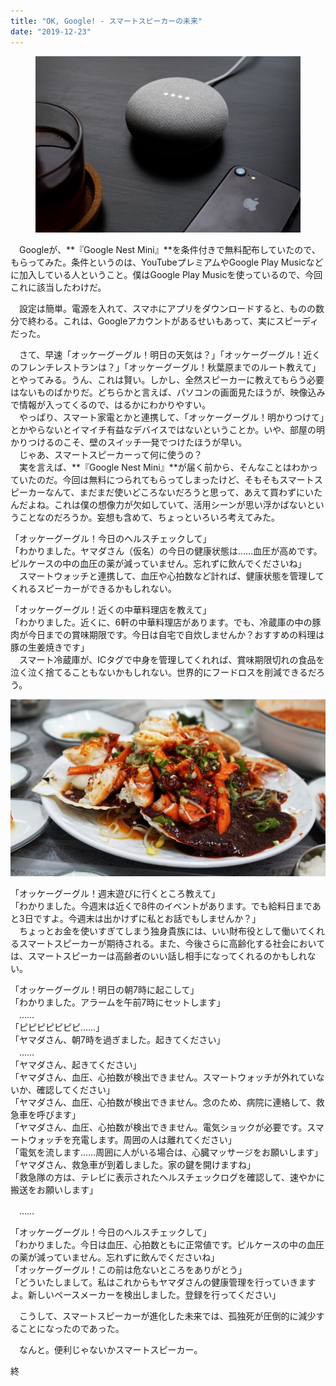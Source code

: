 ```yaml
---
title: "OK, Google! - スマートスピーカーの未来"
date: "2019-12-23"
---
```


<figure>

![](assets/n05ca7b37b4df_bf928d1490d723aacf7967f7ed92dd9c.jpeg)

</figure>

　Googleが、**『Google Nest Mini』**を条件付きで無料配布していたので、もらってみた。条件というのは、YouTubeプレミアムやGoogle Play Musicなどに加入している人ということ。僕はGoogle Play Musicを使っているので、今回これに該当したわけだ。

　設定は簡単。電源を入れて、スマホにアプリをダウンロードすると、ものの数分で終わる。これは、Googleアカウントがあるせいもあって、実にスピーディだった。

　さて、早速「オッケーグーグル！明日の天気は？」「オッケーグーグル！近くのフレンチレストランは？」「オッケーグーグル！秋葉原までのルート教えて」とやってみる。うん、これは賢い。しかし、全然スピーカーに教えてもらう必要はないものばかりだ。どちらかと言えば、パソコンの画面見たほうが、映像込みで情報が入ってくるので、はるかにわかりやすい。  
　やっぱり、スマート家電とかと連携して、「オッケーグーグル！明かりつけて」とかやらないとイマイチ有益なデバイスではないということか。いや、部屋の明かりつけるのこそ、壁のスイッチ一発でつけたほうが早い。  
　じゃあ、スマートスピーカーって何に使うの？  
　実を言えば、**『Google Nest Mini』**が届く前から、そんなことはわかっていたのだ。今回は無料につられてもらってしまったけど、そもそもスマートスピーカーなんて、まだまだ使いどころないだろうと思って、あえて買わずにいたんだよね。これは僕の想像力が欠如していて、活用シーンが思い浮かばないということなのだろうか。妄想も含めて、ちょっといろいろ考えてみた。

「オッケーグーグル！今日のヘルスチェックして」  
「わかりました。ヤマダさん（仮名）の今日の健康状態は……血圧が高めです。ピルケースの中の血圧の薬が減っていません。忘れずに飲んでくださいね」  
　スマートウォッチと連携して、血圧や心拍数など計れば、健康状態を管理してくれるスピーカーができるかもしれない。

「オッケーグーグル！近くの中華料理店を教えて」  
「わかりました。近くに、6軒の中華料理店があります。でも、冷蔵庫の中の豚肉が今日までの賞味期限です。今日は自宅で自炊しませんか？おすすめの料理は豚の生姜焼きです」  
　スマート冷蔵庫が、ICタグで中身を管理してくれれば、賞味期限切れの食品を泣く泣く捨てることもないかもしれない。世界的にフードロスを削減できるだろう。

![画像1](assets/n05ca7b37b4df_picture_pc_169e624759799e68fe920a45c07bf731.jpg)

「オッケーグーグル！週末遊びに行くところ教えて」  
「わかりました。今週末は近くで8件のイベントがあります。でも給料日まであと3日ですよ。今週末は出かけずに私とお話でもしませんか？」  
　ちょっとお金を使いすぎてしまう独身貴族には、いい財布役として働いてくれるスマートスピーカーが期待される。また、今後さらに高齢化する社会においては、スマートスピーカーは高齢者のいい話し相手になってくれるのかもしれない。

「オッケーグーグル！明日の朝7時に起こして」  
「わかりました。アラームを午前7時にセットします」  
　……  
「ピピピピピピピ……」  
「ヤマダさん、朝7時を過ぎました。起きてください」  
　……  
「ヤマダさん、起きてください」  
「ヤマダさん、血圧、心拍数が検出できません。スマートウォッチが外れていないか、確認してください」  
「ヤマダさん、血圧、心拍数が検出できません。念のため、病院に連絡して、救急車を呼びます」  
「ヤマダさん、血圧、心拍数が検出できません。電気ショックが必要です。スマートウォッチを充電します。周囲の人は離れてください」  
「電気を流します……周囲に人がいる場合は、心臓マッサージをお願いします」  
「ヤマダさん、救急車が到着しました。家の鍵を開けますね」  
「救急隊の方は、テレビに表示されたヘルスチェックログを確認して、速やかに搬送をお願いします」

　……

「オッケーグーグル！今日のヘルスチェックして」  
「わかりました。今日は血圧、心拍数ともに正常値です。ピルケースの中の血圧の薬が減っていません。忘れずに飲んでくださいね」  
「オッケーグーグル！この前は危ないところをありがとう」  
「どういたしまして。私はこれからもヤマダさんの健康管理を行っていきますよ。新しいペースメーカーを検出しました。登録を行ってください」

　こうして、スマートスピーカーが進化した未来では、孤独死が圧倒的に減少することになったのであった。

　なんと。便利じゃないかスマートスピーカー。

終

